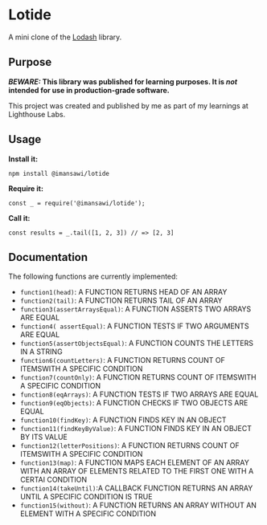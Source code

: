 # Lotide

A mini clone of the [Lodash](https://lodash.com) library.

## Purpose

**_BEWARE:_ This library was published for learning purposes. It is _not_ intended for use in production-grade software.**

This project was created and published by me as part of my learnings at Lighthouse Labs. 

## Usage

**Install it:**

`npm install @imansawi/lotide`

**Require it:**

`const _ = require('@imansawi/lotide');`

**Call it:**

`const results = _.tail([1, 2, 3]) // => [2, 3]`

## Documentation

The following functions are currently implemented:

* `function1(head)`: A FUNCTION RETURNS HEAD OF AN ARRAY
* `function2(tail)`: A FUNCTION RETURNS TAIL OF AN ARRAY
* `function3(assertArraysEqual)`: A FUNCTION ASSERTS TWO ARRAYS ARE EQUAL
* `function4( assertEqual)`: A FUNCTION TESTS IF TWO ARGUMENTS ARE EQUAL
* `function5(assertObjectsEqual)`: A FUNCTION COUNTS THE LETTERS IN A STRING
* `function6(countLetters)`: A FUNCTION RETURNS COUNT OF ITEMSWITH A SPECIFIC CONDITION
* `function7(countOnly)`: A FUNCTION RETURNS COUNT OF ITEMSWITH A SPECIFIC CONDITION
* `function8(eqArrays)`: A FUNCTION TESTS IF TWO ARRAYS ARE EQUAL
* `function9(eqObjects)`: A FUNCTION CHECKS IF TWO OBJECTS ARE EQUAL
* `function10(findKey)`:  A FUNCTION FINDS KEY IN AN OBJECT
* `function11(findKeyByValue)`: A FUNCTION FINDS KEY IN AN OBJECT BY ITS VALUE
* `function12(letterPositions)`: A FUNCTION RETURNS COUNT OF ITEMSWITH A SPECIFIC CONDITION
* `function13(map)`: A FUNCTION MAPS EACH ELEMENT OF AN ARRAY WITH AN ARRAY OF ELEMENTS RELATED TO THE FIRST ONE WITH A CERTAI CONDITION
* `function14(takeUntil)`:A CALLBACK FUNCTION RETURNS AN ARRAY UNTIL A SPECIFIC CONDITION IS TRUE
* `function15(without)`: A FUNCTION RETURNS AN ARRAY WITHOUT AN ELEMENT WITH A SPECIFIC CONDITION
